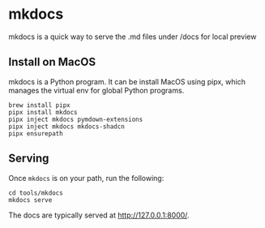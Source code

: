 # mkdocs

mkdocs is a quick way to serve the .md files under /docs for local preview

## Install on MacOS

mkdocs is a Python program. It can be install MacOS using pipx, which manages the virtual env for global Python programs.

```
brew install pipx
pipx install mkdocs
pipx inject mkdocs pymdown-extensions
pipx inject mkdocs mkdocs-shadcn
pipx ensurepath
```

## Serving

Once `mkdocs` is on your path, run the following:

```
cd tools/mkdocs
mkdocs serve
```

The docs are typically served at http://127.0.0.1:8000/.
